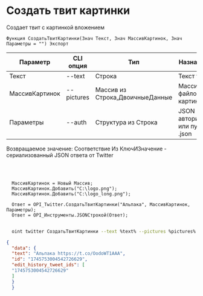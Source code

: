 ﻿---
sidebar_position: 2
---

# Создать твит картинки
 Создает твит с картинкой вложением



`Функция СоздатьТвитКартинки(Знач Текст, Знач МассивКартинок, Знач Параметры = "") Экспорт`

  | Параметр | CLI опция | Тип | Назначение |
  |-|-|-|-|
  | Текст | --text | Строка | Текст твита |
  | МассивКартинок | --pictures | Массив из Строка,ДвоичныеДанные | Массив файлов картинок |
  | Параметры | --auth | Структура из Строка | JSON авторизации или путь к .json |

  
  Возвращаемое значение:   Соответствие Из КлючИЗначение - сериализованный JSON ответа от Twitter

<br/>




```bsl title="Пример кода"
  
  МассивКартинок = Новый Массив;
  МассивКартинок.Добавить("C:\logo.png");
  МассивКартинок.Добавить("C:\logo_long.png");
  
  Ответ = OPI_Twitter.СоздатьТвитКартинки("Альпака", МассивКартинок, Параметры);
  Ответ = OPI_Инструменты.JSONСтрокой(Ответ);
```
        


```sh title="Пример команды CLI"
    
  oint twitter СоздатьТвитКартинки --text %text% --pictures %pictures% --auth %auth%

```

```json title="Результат"
{
  "data": {
  "text": "Альпака https://t.co/OodoWT1AAA",
  "id": "1745753004542726629",
  "edit_history_tweet_ids": [
  "1745753004542726629"
  ]
  }
  }
```
